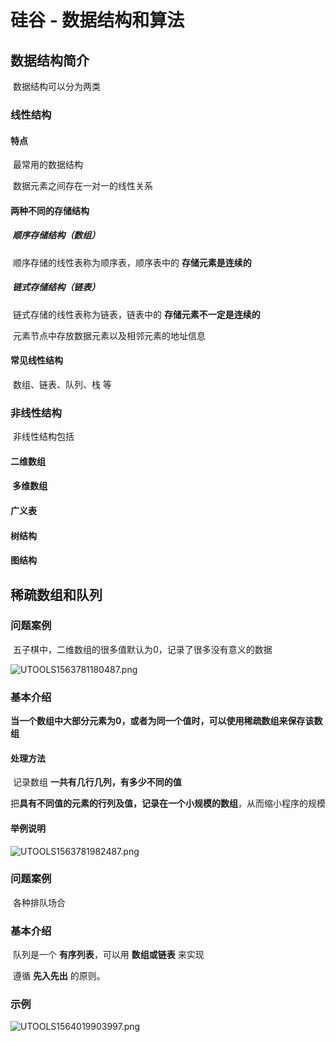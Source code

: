 # 硅谷 - 数据结构和算法

## 数据结构简介

​	数据结构可以分为两类

### 	线性结构

#### 		特点

​			最常用的数据结构

​			数据元素之间存在一对一的线性关系

#### 		两种不同的存储结构

##### ​			顺序存储结构（数组）

​				顺序存储的线性表称为顺序表，顺序表中的 **存储元素是连续的**

##### ​			链式存储结构（链表）

​				链式存储的线性表称为链表，链表中的 **存储元素不一定是连续的**

​				元素节点中存放数据元素以及相邻元素的地址信息	

#### 		常见线性结构

​			数组、链表、队列、栈 等

### 	非线性结构

​		非线性结构包括

#### 		二维数组

#### ​		多维数组

#### 		广义表

#### 		树结构

#### 		图结构

## 稀疏数组和队列

### 	问题案例

​		五子棋中，二维数组的很多值默认为0，记录了很多没有意义的数据

![UTOOLS1563781180487.png](https://i.loli.net/2019/07/22/5d35683e7251b52307.png)	

### 	基本介绍

​		**当一个数组中大部分元素为0，或者为同一个值时，可以使用稀疏数组来保存该数组**

#### 		处理方法

​			记录数组 **一共有几行几列，有多少不同的值**

​			把**具有不同值的元素的行列及值，记录在一个小规模的数组**，从而缩小程序的规模

#### 		举例说明

![UTOOLS1563781982487.png](https://i.loli.net/2019/07/22/5d356b603ee1e59205.png)

### 	问题案例

​		各种排队场合

### 	基本介绍

​		队列是一个 **有序列表**，可以用 **数组或链表** 来实现

​		遵循 **先入先出** 的原则。

### 	示例

![UTOOLS1564019903997.png](https://i.loli.net/2019/07/25/5d390cc1edbf041760.png)



